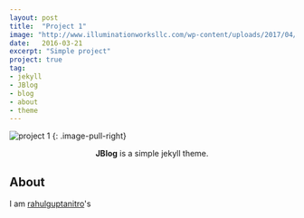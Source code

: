 ```yaml
---
layout: post
title:  "Project 1"
image: "http://www.illuminationworksllc.com/wp-content/uploads/2017/04/ProjectManagement-1.jpg"
date:   2016-03-21
excerpt: "Simple project"
project: true
tag:
- jekyll
- JBlog
- blog
- about
- theme
---
```


![project 1](http://www.illuminationworksllc.com/wp-content/uploads/2017/04/ProjectManagement-1.jpg)
{: .image-pull-right}

<center><b>JBlog</b> is a simple jekyll theme.</center>

## About

I am [rahulguptanitro](https://github.com/rahulguptanitro/)'s 


